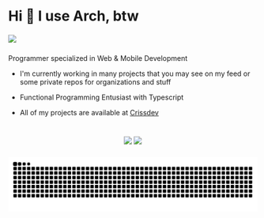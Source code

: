 # Hi 👋 I use Arch, btw

<img align="center" width="400" src="https://i.redd.it/bpxxqqvps4h91.gif"  />

###

  Programmer specialized in Web & Mobile Development

- I'm currently working in many projects that you may see on my feed or some private repos for organizations and stuff

- Functional Programming Entusiast with Typescript

- All of my projects are available at [Crissdev](https://crissdev.vercel.app/)

###

<br clear="both">

<div align="center" >
 <img src="https://nirzak-streak-stats.vercel.app/?user=crissacm&theme=github_dark&hide_border=true"/>
 <img src="https://github-readme-stats.vercel.app/api/top-langs/?username=crissacm&locale=en&theme=github_dark&hide_border=true&include_all_commits=false&count_private=true&layout=compact" />
</div>

###

![snake gif](https://github.com/crissacm/crissacm/blob/output/github-snake-dark.svg)

###

